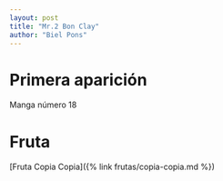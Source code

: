 ```yaml
---
layout: post
title: "Mr.2 Bon Clay"
author: "Biel Pons"
---
```


# Primera aparición

Manga número 18

# Fruta

[Fruta Copia Copia]({% link frutas/copia-copia.md %})